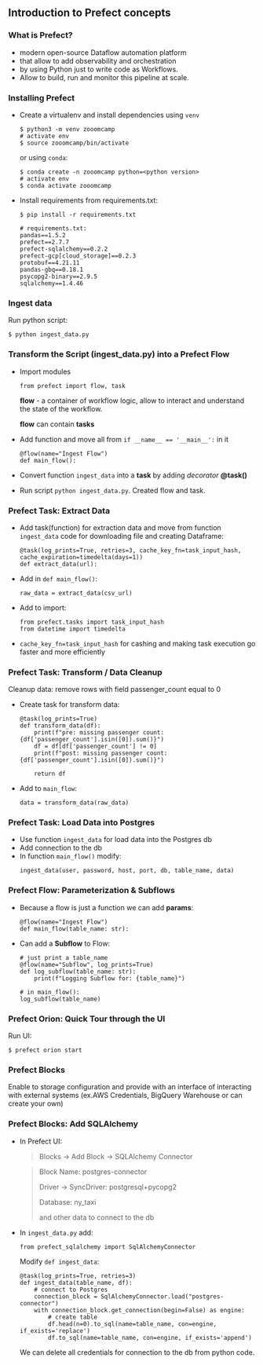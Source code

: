 ## Introduction to Prefect concepts

### What is Prefect?

- modern open-source Dataflow automation platform
- that allow to add observability and orchestration
- by using Python just to write code as Workflows.
- Allow to build, run and monitor this pipeline at scale.

### Installing Prefect
- Create a virtualenv and install dependencies using `venv`
  ```
  $ python3 -m venv zooomcamp
  # activate env
  $ source zooomcamp/bin/activate
  ```
  or using `conda`:
  ```
  $ conda create -n zooomcamp python=<python version>
  # activate env
  $ conda activate zooomcamp
  ```
- Install requirements from requirements.txt:
  ```
  $ pip install -r requirements.txt
  ```

  ```
  # requirements.txt:
  pandas==1.5.2
  prefect==2.7.7
  prefect-sqlalchemy==0.2.2
  prefect-gcp[cloud_storage]==0.2.3
  protobuf==4.21.11
  pandas-gbq==0.18.1
  psycopg2-binary==2.9.5
  sqlalchemy==1.4.46
  ```

### Ingest data
Run python script:
```
$ python ingest_data.py
```

### Transform the Script (ingest_data.py) into a Prefect Flow

- Import modules
  ```
  from prefect import flow, task
  ```
  **flow** - a container of workflow logic, allow to interact and understand the state of the workflow.
  
  **flow** can contain **tasks**

- Add function and move all from `if __name__ == '__main__':` in it
  ```
  @flow(name="Ingest Flow")
  def main_flow():
  ```

- Convert function `ingest_data` into a **task** by adding *decorator* **@task()**
- Run script `python ingest_data.py`. Created flow and task. 

### Prefect Task: Extract Data
- Add task(function) for extraction data and move from function `ingest_data`
code for downloading file and creating Dataframe:
  ```
  @task(log_prints=True, retries=3, cache_key_fn=task_input_hash, cache_expiration=timedelta(days=1))
  def extract_data(url):
  ```
- Add in `def main_flow()`:
  ```
  raw_data = extract_data(csv_url)
  ```
- Add to import:
  ```
  from prefect.tasks import task_input_hash
  from datetime import timedelta
  ```
- `cache_key_fn=task_input_hash` for cashing and making task execution go faster and more efficiently

### Prefect Task: Transform / Data Cleanup
Cleanup data: remove rows with field passenger_count equal to 0
- Create task for transform data:
  ```
  @task(log_prints=True)
  def transform_data(df):
      print(f"pre: missing passenger count: {df['passenger_count'].isin([0]).sum()}")
      df = df[df['passenger_count'] != 0]
      print(f"post: missing passenger count: {df['passenger_count'].isin([0]).sum()}")
  
      return df
  ```
- Add to `main_flow`:
  ```
  data = transform_data(raw_data)
  ```

### Prefect Task: Load Data into Postgres
- Use function `ingest_data` for load data into the Postgres db
- Add connection to the db
- In function `main_flow()` modify:
  ```
  ingest_data(user, password, host, port, db, table_name, data)
  ```

### Prefect Flow: Parameterization & Subflows
- Because a flow is just a function we can add **params**:
  ```
  @flow(name="Ingest Flow")
  def main_flow(table_name: str):
  ```
- Can add a **Subflow** to Flow:
  ```
  # just print a table_name
  @flow(name="Subflow", log_prints=True)
  def log_subflow(table_name: str):
      print(f"Logging Subflow for: {table_name}")
  
  # in main_flow():
  log_subflow(table_name)
  
  ```

### Prefect Orion: Quick Tour through the UI
Run UI:
```
$ prefect orion start
```

### Prefect Blocks
Enable to storage configuration and provide with an interface of interacting with external systems (ex.AWS Credentials, BigQuery Warehouse or can create your own)


### Prefect Blocks: Add SQLAlchemy
- In Prefect UI:
  > Blocks -> Add Block -> SQLAlchemy Connector
  
  > Block Name: postgres-connector
  >
  > Driver -> SyncDriver: postgresql+pycopg2 
  >
  > Database: ny_taxi
  >
  > and other data to connect to the db 

- In `ingest_data.py` add:
  ```
  from prefect_sqlalchemy import SqlAlchemyConnector
  ```
  Modify `def ingest_data`:
  ```
  @task(log_prints=True, retries=3)
  def ingest_data(table_name, df):
      # connect to Postgres
      connection_block = SqlAlchemyConnector.load("postgres-connector")
      with connection_block.get_connection(begin=False) as engine:
          # create table
          df.head(n=0).to_sql(name=table_name, con=engine, if_exists='replace')
          df.to_sql(name=table_name, con=engine, if_exists='append')
  ```
  We can delete all credentials for connection to the db from python code.
